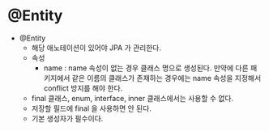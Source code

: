 # @Entity

- @Entity
  - 해당 애노테이션이 있어야 JPA 가 관리한다.
  - 속성
    - name : name 속성이 없는 경우 클래스 명으로 생성된다. 만약에 다른 패키지에서 같은 이름의 클래스가 존재하는 경우에는 name 속성을 지정해서 conflict 방지를 해야 한다.
  - final 클래스, enum, interface, inner 클래스에서는 사용할 수 없다.
  - 저장할 필드에 final 을 사용하면 안 된다.
  - 기본 생성자가 필수이다.

